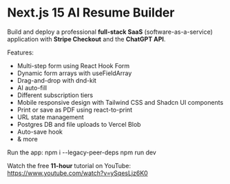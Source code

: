 # Next.js 15 AI Resume Builder

Build and deploy a professional **full-stack SaaS** (software-as-a-service) application with **Stripe Checkout** and the **ChatGPT API**. 

Features:
- Multi-step form using React Hook Form
- Dynamic form arrays with useFieldArray
- Drag-and-drop with dnd-kit
- AI auto-fill
- Different subscription tiers
- Mobile responsive design with Tailwind CSS and Shadcn UI components
- Print or save as PDF using react-to-print
- URL state management
- Postgres DB and file uploads to Vercel Blob
- Auto-save hook
- & more

Run the app:
npm i --legacy-peer-deps
npm run dev

Watch the free **11-hour** tutorial on YouTube: https://www.youtube.com/watch?v=ySqesLjz6K0
